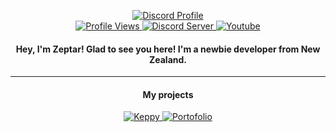 <p align="center">
  <a href="discord.com/users/893211748767768606">
    <img title="Discord Profile" src="https://discord.c99.nl/widget/theme-3/893211748767768606.png">
  </a>
  <br>
  <a href="https://github.com/Zeptar1069/">
    <img title="Profile Views" src="https://komarev.com/ghpvc/?username=Zeptar1069&color=347deb">
  </a>
  <a href="https://discord.gg/Y8xC3PrH9m">
    <img title="Discord Server" src="https://img.shields.io/discord/942224613616787456?label=Discord+Community&logo=discord&logoColor=fafafa&color=347deb">
  </a>
  <a href="https://www.youtube.com/channel/UCIpThIKqMh0LQ01ThN4mikA">
    <img title="Youtube" src="https://img.shields.io/youtube/channel/subscribers/UCIpThIKqMh0LQ01ThN4mikA?label=YouTube&logo=youtube&logoColor=fafafa&style=flat&color=347deb">
  </a>
</p>

<h4 align="center">Hey, I'm Zeptar! Glad to see you here! I'm a newbie developer from New Zealand.</h4>

----

<h4 align="center">My projects</h4>
<p align="center">
  <a href="https://discord.com/api/oauth2/authorize?client_id=933133176145080340&permissions=8&scope=bot%20applications.commands">
    <img title="Keppy" src="https://i.ibb.co/803cN4y/image.png">
  </a>
  <a href="https://zeptar1069.github.io">
    <img title="Portofolio" src="https://i.ibb.co/xfKyktq/image-1.png">
  </a>
</p>
